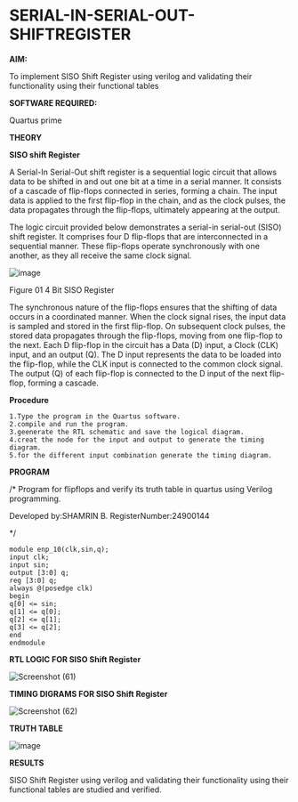 # SERIAL-IN-SERIAL-OUT-SHIFTREGISTER

**AIM:**

To implement  SISO Shift Register using verilog and validating their functionality using their functional tables

**SOFTWARE REQUIRED:**

Quartus prime

**THEORY**

**SISO shift Register**

A Serial-In Serial-Out shift register is a sequential logic circuit that allows data to be shifted in and out one bit at a time in a serial manner. It consists of a cascade of flip-flops connected in series, forming a chain. The input data is applied to the first flip-flop in the chain, and as the clock pulses, the data propagates through the flip-flops, ultimately appearing at the output.

The logic circuit provided below demonstrates a serial-in serial-out (SISO) shift register. It comprises four D flip-flops that are interconnected in a sequential manner. These flip-flops operate synchronously with one another, as they all receive the same clock signal.

![image](https://github.com/naavaneetha/SERIAL-IN-SERIAL-OUT-SHIFTREGISTER/assets/154305477/e81c4072-37f9-46c6-8145-566764b74c3a)

Figure 01 4 Bit SISO Register

The synchronous nature of the flip-flops ensures that the shifting of data occurs in a coordinated manner. When the clock signal rises, the input data is sampled and stored in the first flip-flop. On subsequent clock pulses, the stored data propagates through the flip-flops, moving from one flip-flop to the next.
Each D flip-flop in the circuit has a Data (D) input, a Clock (CLK) input, and an output (Q). The D input represents the data to be loaded into the flip-flop, while the CLK input is connected to the common clock signal. The output (Q) of each flip-flop is connected to the D input of the next flip-flop, forming a cascade.

**Procedure**
```
1.Type the program in the Quartus software.
2.compile and run the program.
3.geenerate the RTL schematic and save the logical diagram.
4.creat the node for the input and output to generate the timing diagram.
5.for the different input combination generate the timing diagram.
```
**PROGRAM**

/* Program for flipflops and verify its truth table in quartus using Verilog programming.

Developed by:SHAMRIN B.
RegisterNumber:24900144

*/
```
module enp_10(clk,sin,q);
input clk;
input sin;
output [3:0] q;
reg [3:0] q;
always @(posedge clk)
begin 
q[0] <= sin;
q[1] <= q[0];
q[2] <= q[1];
q[3] <= q[2];
end
endmodule
```

**RTL LOGIC FOR SISO Shift Register**

![Screenshot (61)](https://github.com/user-attachments/assets/f16f9e8e-0e5c-4b18-aa43-87806d3497d8)


**TIMING DIGRAMS FOR SISO Shift Register**

![Screenshot (62)](https://github.com/user-attachments/assets/3abe6d63-6224-4e49-85b1-8f98c7f48a06)


**TRUTH TABLE**

![image](https://github.com/user-attachments/assets/522d6a7e-c32f-4da8-b877-3e7c4c9c484b)


**RESULTS**

  SISO Shift Register using verilog and validating their functionality using their functional tables are studied and verified.

